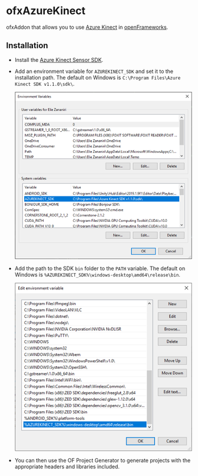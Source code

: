 # ofxAzureKinect

ofxAddon that allows you to use [Azure Kinect](https://azure.microsoft.com/en-us/services/kinect-dk/) in [openFrameworks](https://github.com/openframeworks/openFrameworks).

## Installation

* Install the [Azure Kinect Sensor SDK](https://docs.microsoft.com/en-us/azure/Kinect-dk/sensor-sdk-download).

* Add an environment variable for `AZUREKINECT_SDK` and set it to the installation path. The default on Windows is `C:\Program Files\Azure Kinect SDK v1.1.0\sdk\`.

    ![Environment Variables](Install-EnvVars.png)

* Add the path to the SDK `bin` folder to the `PATH` variable. The default on Windows is `%AZUREKINECT_SDK%\windows-desktop\amd64\release\bin`.

    ![Path](Install-Path.png)

* You can then use the OF Project Generator to generate projects with the appropriate headers and libraries included.
